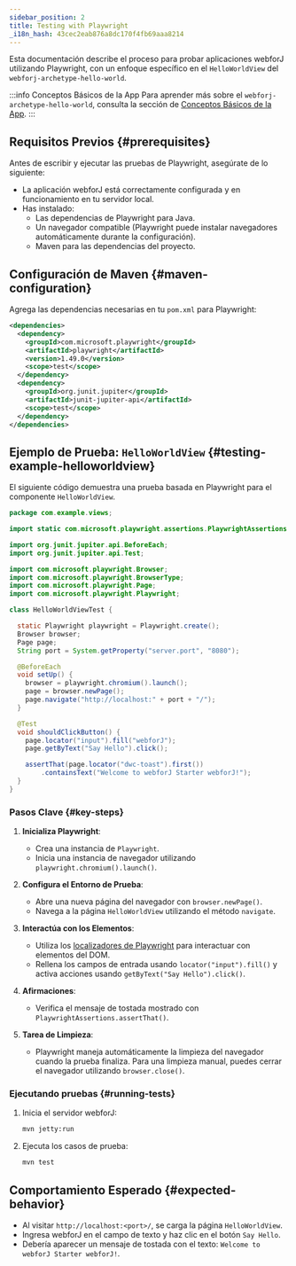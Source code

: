 ```yaml
---
sidebar_position: 2
title: Testing with Playwright
_i18n_hash: 43cec2eab876a8dc170f4fb69aaa8214
---
```

Esta documentación describe el proceso para probar aplicaciones webforJ utilizando Playwright, con un enfoque específico en el `HelloWorldView` del `webforj-archetype-hello-world`.

:::info Conceptos Básicos de la App
Para aprender más sobre el `webforj-archetype-hello-world`, consulta la sección de [Conceptos Básicos de la App](../../introduction/basics).
:::

## Requisitos Previos {#prerequisites}

Antes de escribir y ejecutar las pruebas de Playwright, asegúrate de lo siguiente:
- La aplicación webforJ está correctamente configurada y en funcionamiento en tu servidor local.
- Has instalado:
  - Las dependencias de Playwright para Java.
  - Un navegador compatible (Playwright puede instalar navegadores automáticamente durante la configuración).
  - Maven para las dependencias del proyecto.

## Configuración de Maven {#maven-configuration}

Agrega las dependencias necesarias en tu `pom.xml` para Playwright:

```xml title="pom.xml"
<dependencies>
  <dependency>
    <groupId>com.microsoft.playwright</groupId>
    <artifactId>playwright</artifactId>
    <version>1.49.0</version>
    <scope>test</scope>
  </dependency>
  <dependency>
    <groupId>org.junit.jupiter</groupId>
    <artifactId>junit-jupiter-api</artifactId>
    <scope>test</scope>
  </dependency>
</dependencies>
```

## Ejemplo de Prueba: `HelloWorldView` {#testing-example-helloworldview}

El siguiente código demuestra una prueba basada en Playwright para el componente `HelloWorldView`.

```java title="HelloWorldViewTest.java"
package com.example.views;

import static com.microsoft.playwright.assertions.PlaywrightAssertions.assertThat;

import org.junit.jupiter.api.BeforeEach;
import org.junit.jupiter.api.Test;

import com.microsoft.playwright.Browser;
import com.microsoft.playwright.BrowserType;
import com.microsoft.playwright.Page;
import com.microsoft.playwright.Playwright;

class HelloWorldViewTest {

  static Playwright playwright = Playwright.create();
  Browser browser;
  Page page;
  String port = System.getProperty("server.port", "8080");

  @BeforeEach
  void setUp() {
    browser = playwright.chromium().launch(); 
    page = browser.newPage();
    page.navigate("http://localhost:" + port + "/");
  }

  @Test
  void shouldClickButton() {
    page.locator("input").fill("webforJ");
    page.getByText("Say Hello").click();

    assertThat(page.locator("dwc-toast").first())
        .containsText("Welcome to webforJ Starter webforJ!");
  }
}
```

### Pasos Clave {#key-steps}

1. **Inicializa Playwright**:
   - Crea una instancia de `Playwright`.
   - Inicia una instancia de navegador utilizando `playwright.chromium().launch()`.

2. **Configura el Entorno de Prueba**:
   - Abre una nueva página del navegador con `browser.newPage()`.
   - Navega a la página `HelloWorldView` utilizando el método `navigate`.

3. **Interactúa con los Elementos**:
   - Utiliza los [localizadores de Playwright](https://playwright.dev/java/docs/api/class-locator) para interactuar con elementos del DOM.
   - Rellena los campos de entrada usando `locator("input").fill()` y activa acciones usando `getByText("Say Hello").click()`.

4. **Afirmaciones**:
   - Verifica el mensaje de tostada mostrado con `PlaywrightAssertions.assertThat()`.

5. **Tarea de Limpieza**:
   - Playwright maneja automáticamente la limpieza del navegador cuando la prueba finaliza. Para una limpieza manual, puedes cerrar el navegador utilizando `browser.close()`.

### Ejecutando pruebas {#running-tests}

1. Inicia el servidor webforJ:
   ```bash
   mvn jetty:run
   ```

2. Ejecuta los casos de prueba:
   ```bash
   mvn test
   ```

## Comportamiento Esperado {#expected-behavior}

- Al visitar `http://localhost:<port>/`, se carga la página `HelloWorldView`.
- Ingresa webforJ en el campo de texto y haz clic en el botón `Say Hello`.
- Debería aparecer un mensaje de tostada con el texto: `Welcome to webforJ Starter webforJ!`.
